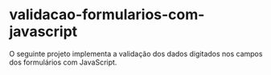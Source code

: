 # validacao-formularios-com-javascript
O seguinte projeto implementa a validação dos dados digitados nos campos dos formulários com JavaScript.
